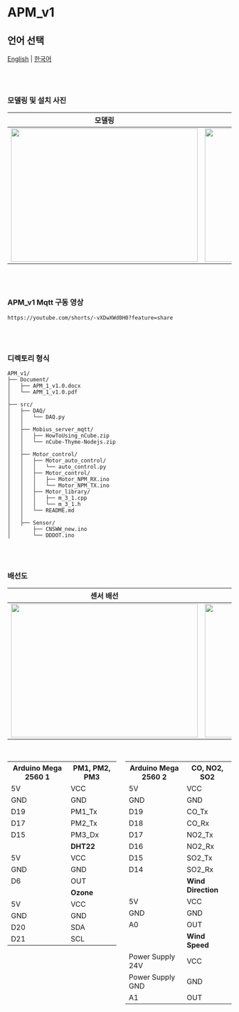 # APM_v1
## 언어 선택

[English](README.md) | [한국어](README_KR.md)

<br><br>

### 모델링 및 설치 사진
<div align="center">
  
  | 모델링 | 설치 |
  |:---:|:---:|
  | <img src="https://github.com/user-attachments/assets/16247e7f-1541-47be-a514-2af5a8bb7449" width="420px" height="300px"> | <img src="https://github.com/user-attachments/assets/54e6a5d6-ec62-4971-b192-cef102818fc4" width="420px" height="300px"> |
</div>

<br><br>

### APM_v1 Mqtt 구동 영상

```
https://youtube.com/shorts/-vXDwXWd0H0?feature=share
```

<br><br>

### 디렉토리 형식

```
APM_v1/
├── Document/
│   ├── APM_1_v1.0.docx
│   └── APM_1_v1.0.pdf
│
├── src/
│   ├── DAQ/
│   │   └── DAQ.py
│   │
│   ├── Mobius_server_mqtt/
│   │   ├── HowToUsing_nCube.zip
│   │   └── nCube-Thyme-Nodejs.zip
│   │
│   ├── Motor_control/
│   │   ├── Motor_auto_control/
│   │   │   └── auto_control.py
│   │   ├── Motor_control/
│   │   │   ├── Motor_NPM_RX.ino
│   │   │   └── Motor_NPM_TX.ino
│   │   ├── Motor_library/
│   │   │   ├── m_3_1.cpp
│   │   │   └── m_3_1.h
│   │   └── README.md
│   │
│   ├── Sensor/
│       ├── CNSWW_new.ino
│       └── DDDOT.ino

```

<br><br>

### 배선도
<div align="center">
  
  | 센서 배선 | 모터 배선 |
  |:---:|:---:|
  | <img src="https://github.com/user-attachments/assets/b9ae9f78-adc2-4b7d-a810-ac639ee7c0d8" width="420px" height="300px"> | <img src="https://github.com/user-attachments/assets/166d0f0b-ee65-4d67-88f7-16cb4cec47f2" width="420px" height="300px"> |
</div>

<br>


<div style="display: flex; gap: 20px;">
  <div>
    <table>
      <tr>
        <th>Arduino Mega 2560 1</th>
        <th>PM1, PM2, PM3</th>
      </tr>
      <tr><td>5V</td><td>VCC</td></tr>
      <tr><td>GND</td><td>GND</td></tr>
      <tr><td>D19</td><td>PM1_Tx</td></tr>
      <tr><td>D17</td><td>PM2_Tx</td></tr>
      <tr><td>D15</td><td>PM3_Dx</td></tr>
      <tr><td></td><td><strong>DHT22</strong></td></tr>
      <tr><td>5V</td><td>VCC</td></tr>
      <tr><td>GND</td><td>GND</td></tr>
      <tr><td>D6</td><td>OUT</td></tr>
      <tr><td></td><td><strong>Ozone</strong></td></tr>
      <tr><td>5V</td><td>VCC</td></tr>
      <tr><td>GND</td><td>GND</td></tr>
      <tr><td>D20</td><td>SDA</td></tr>
      <tr><td>D21</td><td>SCL</td></tr>
    </table>
  </div>

  <div>
    <table>
      <tr>
        <th>Arduino Mega 2560 2</th>
        <th>CO, NO2, SO2</th>
      </tr>
      <tr><td>5V</td><td>VCC</td></tr>
      <tr><td>GND</td><td>GND</td></tr>
      <tr><td>D19</td><td>CO_Tx</td></tr>
      <tr><td>D18</td><td>CO_Rx</td></tr>
      <tr><td>D17</td><td>NO2_Tx</td></tr>
      <tr><td>D16</td><td>NO2_Rx</td></tr>
      <tr><td>D15</td><td>SO2_Tx</td></tr>
      <tr><td>D14</td><td>SO2_Rx</td></tr>
      <tr><td></td><td><strong>Wind Direction</strong></td></tr>
      <tr><td>5V</td><td>VCC</td></tr>
      <tr><td>GND</td><td>GND</td></tr>
      <tr><td>A0</td><td>OUT</td></tr>
      <tr><td></td><td><strong>Wind Speed</strong></td></tr>
      <tr><td>Power Supply 24V</td><td>VCC</td></tr>
      <tr><td>Power Supply GND</td><td>GND</td></tr>
      <tr><td>A1</td><td>OUT</td></tr>
    </table>
  </div>
</div>






